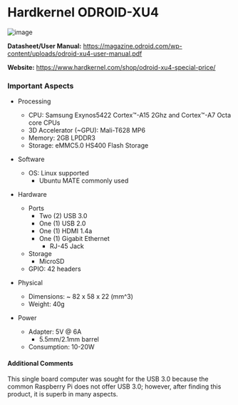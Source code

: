 # Hardkernel ODROID-XU4
![image](https://user-images.githubusercontent.com/35274689/58892007-1caeda80-86b3-11e9-85d7-6765d2994c2a.png)

**Datasheet/User Manual:** https://magazine.odroid.com/wp-content/uploads/odroid-xu4-user-manual.pdf

**Website:** https://www.hardkernel.com/shop/odroid-xu4-special-price/

### Important Aspects
- Processing
  - CPU: Samsung Exynos5422 Cortex™-A15 2Ghz and Cortex™-A7 Octa core CPUs
  - 3D Accelerator (~GPU): Mali-T628 MP6
  - Memory: 2GB LPDDR3
  - Storage: eMMC5.0 HS400 Flash Storage
 
- Software
  - OS: Linux supported
    - Ubuntu MATE commonly used
 
- Hardware 
  - Ports
    - Two (2) USB 3.0
    - One (1) USB 2.0
    - One (1) HDMI 1.4a
    - One (1) Gigabit Ethernet
      - RJ-45 Jack
  - Storage
    - MicroSD
  - GPIO: 42 headers
  
- Physical
  - Dimensions: ~ 82 x 58 x 22 (mm^3)
  - Weight: 40g
  
- Power
  - Adapter: 5V @ 6A
    - 5.5mm/2.1mm barrel
  - Consumption: 10-20W

#### Additional Comments
This single board computer was sought for the USB 3.0 because the common Raspberry Pi does not offer USB 3.0; however, after finding this product, it is superb in many aspects.
